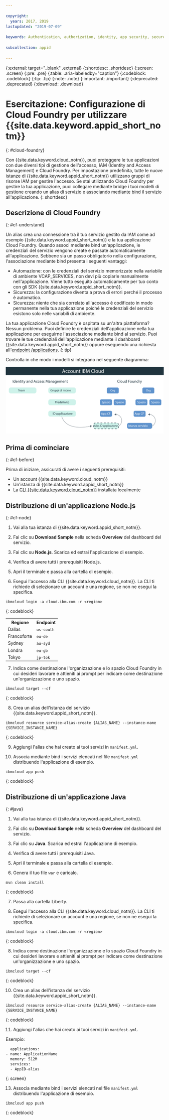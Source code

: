 ```yaml
---

copyright:
  years: 2017, 2019
lastupdated: "2019-07-09"

keywords: Authentication, authorization, identity, app security, secure, development, cloud foundry, access management, iam, java, node.js

subcollection: appid

---
```


{:external: target="_blank" .external}
{:shortdesc: .shortdesc}
{:screen: .screen}
{:pre: .pre}
{:table: .aria-labeledby="caption"}
{:codeblock: .codeblock}
{:tip: .tip}
{:note: .note}
{:important: .important}
{:deprecated: .deprecated}
{:download: .download}


# Esercitazione: Configurazione di Cloud Foundry per utilizzare {{site.data.keyword.appid_short_notm}}
{: #cloud-foundry}

Con {{site.data.keyword.cloud_notm}}, puoi proteggere le tue applicazioni con due diversi tipi di gestione dell'accesso, IAM (Identity and Access Management) e Cloud Foundry. Per impostazione predefinita, tutte le nuove istanze di {{site.data.keyword.appid_short_notm}} utilizzano gruppi di risorse IAM per gestire l'accesso. Se stai utilizzando Cloud Foundry per gestire la tua applicazione, puoi collegare mediante bridge i tuoi modelli di gestione creando un alias di servizio e associando mediante bind il servizio all'applicazione.
{: shortdesc}


## Descrizione di Cloud Foundry
{: #cf-understand}

Un alias crea una connessione tra il tuo servizio gestito da IAM come ad esempio {{site.data.keyword.appid_short_notm}} e la tua applicazione Cloud Foundry. Quando associ mediante bind un'applicazione, le credenziali del servizio vengono create e passate automaticamente all'applicazione. Sebbene sia un passo obbligatorio nella configurazione, l'associazione mediante bind presenta i seguenti vantaggi:

* Automazione: con le credenziali del servizio memorizzate nella variabile di ambiente VCAP_SERVICES, non devi più copiarle manualmente nell'applicazione. Viene tutto eseguito automaticamente per tuo conto con gli SDK {{site.data.keyword.appid_short_notm}}.
* Sicurezza: la configurazione diventa a prova di errori perché il processo è automatico.
* Sicurezza: niente che sia correlato all'accesso è codificato in modo permanente nella tua applicazione poiché le credenziali del servizio esistono solo nelle variabili di ambiente.

La tua applicazione Cloud Foundry è ospitata su un'altra piattaforma? Nessun problema. Puoi definire le credenziali dell'applicazione nella tua applicazione per eseguirne l'associazione mediante bind al servizio. Puoi trovare le tue credenziali dell'applicazione mediante il dashboard {{site.data.keyword.appid_short_notm}} oppure eseguendo una richiesta all'[endpoint /applications](https://us-south.appid.cloud.ibm.com/swagger-ui/#!/Applications/registerApplication).
{: tip}

Controlla in che modo i modelli si integrano nel seguente diagramma:

![Associazione mediante bind di un'applicazione Cloud Foundry](images/cf-alias.png)

## Prima di cominciare
{: #cf-before}

Prima di iniziare, assicurati di avere i seguenti prerequisiti:

* Un account {{site.data.keyword.cloud_notm}}
* Un'istanza di {{site.data.keyword.appid_short_notm}}
* La [CLI {{site.data.keyword.cloud_notm}}](/docs/cli?topic=cloud-cli-getting-started) installata localmente

## Distribuzione di un'applicazione Node.js
{: #cf-node}


1. Vai alla tua istanza di {{site.data.keyword.appid_short_notm}}.

2. Fai clic su **Download Sample** nella scheda **Overview** del dashboard del servizio.

3. Fai clic su **Node.js**. Scarica ed estrai l'applicazione di esempio.

4. Verifica di avere tutti i prerequisiti Node.js.

5. Apri il terminale e passa alla cartella di esempio.

6. Esegui l'accesso alla CLI {{site.data.keyword.cloud_notm}}. La CLI ti richiede di selezionare un account e una regione, se non ne esegui la specifica.

  ```
  ibmcloud login -a cloud.ibm.com -r <region>
  ```
  {: codeblock}

  <table>
    <tr>
      <th>Regione</th>
      <th>Endpoint</th>
    </tr>
    <tr>
      <td>Dallas</td>
      <td><code>us-south</code></td>
    </tr>
    <tr>
      <td>Francoforte</td>
      <td><code>eu-de</code></td>
    </tr>
    <tr>
      <td>Sydney</td>
      <td><code>au-syd</code></td>
    </tr>
    <tr>
      <td>Londra</td>
      <td><code>eu-gb</code></td>
    </tr>
    <tr>
      <td>Tokyo</td>
      <td><code>jp-tok</code></td>
    </tr>
  </table>

7. Indica come destinazione l'organizzazione e lo spazio Cloud Foundry in cui desideri lavorare e attieniti ai prompt per indicare come destinazione un'organizzazione e uno spazio.

  ```
  ibmcloud target --cf
  ```
  {: codeblock}

8. Crea un alias dell'istanza del servizio {{site.data.keyword.appid_short_notm}}.

  ```
  ibmcloud resource service-alias-create {ALIAS_NAME} --instance-name {SERVICE_INSTANCE_NAME}
  ```
  {: codeblock}

9. Aggiungi l'alias che hai creato ai tuoi servizi in `manifest.yml`.

10. Associa mediante bind i servizi elencati nel file `manifest.yml` distribuendo l'applicazione di esempio.

  ```
  ibmcloud app push
  ```
  {: codeblock}

## Distribuzione di un'applicazione Java
{: #java}

1. Vai alla tua istanza di {{site.data.keyword.appid_short_notm}}.

2. Fai clic su **Download Sample** nella scheda **Overview** del dashboard del servizio.

3. Fai clic su **Java**. Scarica ed estrai l'applicazione di esempio.

4. Verifica di avere tutti i prerequisiti Java.

5. Apri il terminale e passa alla cartella di esempio.

6. Genera il tuo file `war` e caricalo.

  ```
  mvn clean install
  ```
  {: codeblock}

7. Passa alla cartella Liberty.

8. Esegui l'accesso alla CLI {{site.data.keyword.cloud_notm}}. La CLI ti richiede di selezionare un account e una regione, se non ne esegui la specifica.

  ```
  ibmcloud login -a cloud.ibm.com -r <region>
  ```
  {: codeblock}

8. Indica come destinazione l'organizzazione e lo spazio Cloud Foundry in cui desideri lavorare e attieniti ai prompt per indicare come destinazione un'organizzazione e uno spazio.

  ```
  ibmcloud target --cf
  ```
  {: codeblock}

10. Crea un alias dell'istanza del servizio {{site.data.keyword.appid_short_notm}}.

  ```
  ibmcloud resource service-alias-create {ALIAS_NAME} --instance-name {SERVICE_INSTANCE_NAME}
  ```
  {: codeblock}

11. Aggiungi l'alias che hai creato ai tuoi servizi in `manifest.yml`.

  Esempio:
  ```
    applications:
  - name: ApplicationName
    memory: 512M
    services:
    - AppID-alias
  ```
  {: screen}

13. Associa mediante bind i servizi elencati nel file `manifest.yml` distribuendo l'applicazione di esempio.

  ```
  ibmcloud app push
  ```
  {: codeblock}


